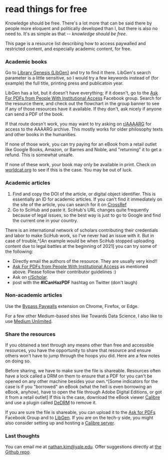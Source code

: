 # read things for free

Knowledge should be free. There's a lot more that can be said there by people
more eloquent and politically developed than I, but there is also no need to.
It's as simple as that -- _knowledge should be free_.

This page is a resource list describing how to access paywalled and restricted
content, and especially academic content, for free.

### Academic books

Go to [Library Genesis (LibGen)](https://libgen.is) and try to find it there.
LibGen's search parameter is a little sensitive, so I would try a few keywords
instead of (for example) the full title, printing press and publicatoin year.

LibGen has a lot, but it doesn't have everything; if it doesn't, go to the
[Ask For PDFs from People With Institutional Access](https://www.facebook.com/groups/850609558335839/)
Facebook group. Search for the resource there, and check out the flowchart in
the group banner to see if any of those resources have it available. If they
don't, ask nicely if anyone can send a PDF of the book.

If that route doesn't work, you may want to try asking on
[r/AAAARG](https://www.reddit.com/r/AAAARG/) for access to the AAAARG archive.
This mostly works for older philosophy texts and other books in the humanities.

If none of those work, you can try paying for an eBook from a retail outlet like
Google Books, Amazon, or Barnes and Noble, and "returning" it to get a refund.
This is somewhat unsafe.

If none of these work, your book may only be available in print. Check on
[worldcat.org](https://www.worldcat.org/) to see if this is the case. You may be
out of luck.

### Academic articles

1. Find and copy the DOI of the article, or digital object identifier. This is
   essentially an ID for academic articles. If you can't find it immediately on
   the site of the article, you can search for it on
   [CrossRef](https://www.crossref.org/guestquery/)
2. Go to SciHub and paste it. SciHub's URL changes quite frequently because of
   legal issues, so the best way is just to go to Google and find the current
   one in your country.

There is an international network of scholars contributing their credentials and
labor to make SciHub work, so I've never had an issue with it. But in case of
trouble,^[An example would be when SciHub stopped uploading content due to legal
battles at the beginning of 2021] you can try some of the following:

- Directly email the authors of the resource. They are usually very kind!!
- [Ask For PDFs from People With Institutional Access](https://www.facebook.com/groups/850609558335839/)
  as mentioned above. Please follow their contributor guidelines :)
- Ask on [r/Scholar](https://www.reddit.com/r/Scholar/).
- post with the **#ICanHazPDF** hashtag on Twitter (don't laugh)

### Non-academic articles

Use the [Bypass Paywalls](https://github.com/iamadamdev/bypass-paywalls-chrome)
extension on Chrome, Firefox, or Edge.

For a few other Medium-based sites like Towards Data Science, I also like to use
[Medium Unlimited](https://github.com/manojVivek/medium-unlimited).

### Share the resources

If you obtained a text through any means other than free and accessible
resources, you have the opportunity to share that resource and ensure others
won't have to jump through the hoops you did. Here are a few notes on doing so.

Before sharing, we have to make sure the file is shareable. Resources often have
a lock called a DRM on them to ensure that a PDF for you can't be opened on any
other machine besides your own.^[Some indicators for the case is if you
"borrowed" an eBook (what the hell is even borrowing an eBook, anyhow), have to
open the file through Adobe Digital Editions, or got it from a retail outlet] If
this is the case, download the eBook viewer
[Calibre](https://calibre-ebook.com/download) and use a plugin called
[DeDRM](https://github.com/apprenticeharper/DeDRM_tools/wiki/Exactly-how-to-remove-DRM)
to remove it.

If you are sure the file is shareable, you can upload it to the
[Ask for PDFs](https://www.facebook.com/groups/850609558335839/) Facebook Group
and to [LibGen](https://wiki.mhut.org/content:how_to_upload). If you are on the
tech-y side, you might also consider setting up and hosting a
[Calibre server](https://manual.calibre-ebook.com/server.html).

### Last thoughts

You can email me at nathan.kim@yale.edu. Offer suggestions directly at
[the Github repo](https://github.com/18kimn/no-more-paywalls).
